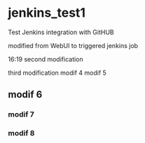 # jenkins_test1
Test Jenkins integration with GitHUB

modified from WebUI to triggered jenkins job

16:19 second modification

third modification
modif 4
modif 5
## modif 6
### modif 7

### modif 8
